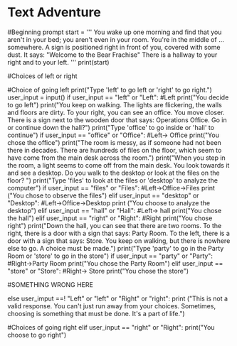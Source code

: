 # Text Adventure

#Beginning prompt
start = '''
You wake up one morning and find that you aren't in your bed; you aren't even in your room.
You're in the middle of ... somewhere.
A sign is positioned right in front of you, covered with some dust. It says: "Welcome to the Bear Frachise"
There is a hallway to your right and to your left.
'''
print(start)

#Choices of left or right

#Choice of going left
print("Type 'left' to go left or 'right' to go right.")
user_input = input()
if user_input == "left" or "Left":
    #Left
    print("You decide to go left")
    print("You keep on walking. The lights are flickering, the walls and floors are dirty. To your right, you can see an office. You move closer. There is a sign next to the wooden door that says: Operations Office. Go in or continue down the hall?")
    print("Type 'office' to go inside or 'hall' to continue")
    if user_input == "office" or "Office":
        #Left-> Office
        print("You chose the office")
        print("The room is messy, as if someone had not been there in decades. There are hundreds of files on the floor, which seem to have come from the main desk across the room.")
        print("When you step in the room, a light seems to come off from the main desk. You look towards it and see a desktop. Do you walk to the desktop or look at the files on the floor? ")
        print("Type 'files' to look at the files or 'desktop' to analyze the computer")
        if user_input == "files" or "Files":
            #Left->Office->Files
            print ("You chose to observe the files")
        elif user_input == "desktop" or "Desktop":
            #Left->Office->Desktop
            print ("You choose to analyze the desktop")
    elif user_input == "hall" or "Hall":
        #Left-> hall
        print("You chose the hall")
elif user_input == "right" or "Right":
    #Right
    print("You chose right")
    print("Down the hall, you can see that there are two rooms. To the right, there is a door with a sign that says: Party Room. To the left, there is a door with a sign that says: Store. You keep on walking, but there is nowhere else to go. A choice must be made.")
    print("Type 'party' to go in the Party Room or 'store' to go in the store")
    if user_input == "party" or "Party":
        #Right->Party Room
        print("You chose the Party Room")
    elif user_input == "store" or "Store":
        #Right-> Store
        print("You chose the store")



#SOMETHING WRONG HERE

else user_imput ==! "Left" or "left" or "Right" or "right":
    print ("This is not a valid response. You can't just run away from your choices. Sometimes, choosing is something that must be done. It's a part of life.")



#Choices of going right
elif user_input == "right" or "Right":
    print("You choose to go right")
